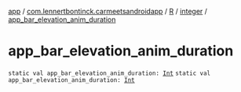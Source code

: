 [app](../../../index.md) / [com.lennertbontinck.carmeetsandroidapp](../../index.md) / [R](../index.md) / [integer](index.md) / [app_bar_elevation_anim_duration](./app_bar_elevation_anim_duration.md)

# app_bar_elevation_anim_duration

`static val app_bar_elevation_anim_duration: `[`Int`](https://kotlinlang.org/api/latest/jvm/stdlib/kotlin/-int/index.html)
`static val app_bar_elevation_anim_duration: `[`Int`](https://kotlinlang.org/api/latest/jvm/stdlib/kotlin/-int/index.html)